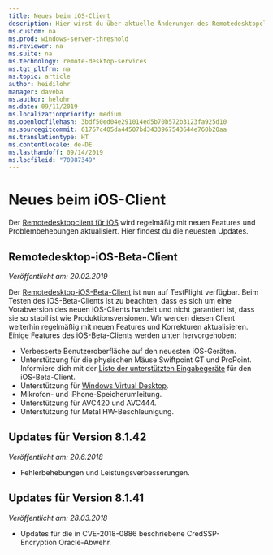 ```yaml
---
title: Neues beim iOS-Client
description: Hier wirst du über aktuelle Änderungen des Remotedesktopclients für iOS informiert.
ms.custom: na
ms.prod: windows-server-threshold
ms.reviewer: na
ms.suite: na
ms.technology: remote-desktop-services
ms.tgt_pltfrm: na
ms.topic: article
author: heidilohr
manager: daveba
ms.author: helohr
ms.date: 09/11/2019
ms.localizationpriority: medium
ms.openlocfilehash: 3bdf50ed04e291014ed5b70b572b3123fa925d10
ms.sourcegitcommit: 61767c405da44507bd3433967543644e760b20aa
ms.translationtype: HT
ms.contentlocale: de-DE
ms.lasthandoff: 09/14/2019
ms.locfileid: "70987349"
---
```

# <a name="whats-new-in-the-ios-client"></a>Neues beim iOS-Client

Der [Remotedesktopclient für iOS](remote-desktop-ios.md) wird regelmäßig mit neuen Features und Problembehebungen aktualisiert. Hier findest du die neuesten Updates.

## <a name="remote-desktop-ios-beta-client"></a>Remotedesktop-iOS-Beta-Client

*Veröffentlicht am: 20.02.2019*

Der [Remotedesktop-iOS-Beta-Client](remote-desktop-ios.md#download-the-remote-desktop-ios-beta-client-from-apple-testflight) ist nun auf TestFlight verfügbar. Beim Testen des iOS-Beta-Clients ist zu beachten, dass es sich um eine Vorabversion des neuen iOS-Clients handelt und nicht garantiert ist, dass sie so stabil ist wie Produktionsversionen. Wir werden diesen Client weiterhin regelmäßig mit neuen Features und Korrekturen aktualisieren. Einige Features des iOS-Beta-Clients werden unten hervorgehoben:

- Verbesserte Benutzeroberfläche auf den neuesten iOS-Geräten.
- Unterstützung für die physischen Mäuse Swiftpoint GT und ProPoint. Informiere dich mit der [Liste der unterstützten Eingabegeräte](remote-desktop-ios.md#supported-input-devices) für den iOS-Beta-Client.
- Unterstützung für [Windows Virtual Desktop](https://aka.ms/wvd).
- Mikrofon- und iPhone-Speicherumleitung.
- Unterstützung für AVC420 und AVC444.
- Unterstützung für Metal HW-Beschleunigung.

## <a name="updates-for-version-8142"></a>Updates für Version 8.1.42

*Veröffentlicht am: 20.6.2018*

- Fehlerbehebungen und Leistungsverbesserungen.

## <a name="updates-for-version-8141"></a>Updates für Version 8.1.41

*Veröffentlicht am: 28.03.2018*

- Updates für die in CVE-2018-0886 beschriebene CredSSP-Encryption Oracle-Abwehr.

